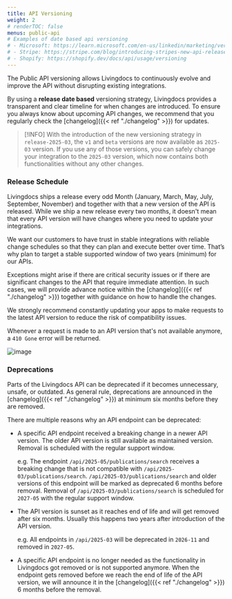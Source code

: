 ```yaml
---
title: API Versioning
weight: 2
# renderTOC: false
menus: public-api
# Examples of date based api versioning
# - Microsoft: https://learn.microsoft.com/en-us/linkedin/marketing/versioning?view=li-lms-2025-01
# - Stripe: https://stripe.com/blog/introducing-stripes-new-api-release-process
# - Shopify: https://shopify.dev/docs/api/usage/versioning
---
```


The Public API versioning allows Livingdocs to continuously evolve and improve the API without disrupting existing integrations.

By using a **release date based** versioning strategy, Livingdocs provides a transparent and clear timeline for when changes are introduced. To ensure you always know about upcoming API changes, we recommend that you regularly check the [changelog]({{< ref "./changelog" >}}) for updates.

> [!INFO]
> With the introduction of the new versioning strategy in `release-2025-03`, the `v1` and `beta` versions are now available as `2025-03` version. If you use any of those versions, you can safely change your integration to the `2025-03` version, which now contains both functionalities without any other changes.

### Release Schedule

Livingdocs ships a release every odd Month (January, March, May, July, September, November) and together with that a new version of the API is released. While we ship a new release every two months, it doesn't mean that every API version will have changes where you need to update your integrations.

We want our customers to have trust in stable integrations with reliable change schedules so that they can plan and execute better over time. That’s why plan to target a stable supported window of two years (minimum) for our APIs.

Exceptions might arise if there are critical security issues or if there are significant changes to the API that require immediate attention. In such cases, we will provide advance notice within the [changelog]({{< ref "./changelog" >}}) together with guidance on how to handle the changes.

We strongly recommend constantly updating your apps to make requests to the latest API version to reduce the risk of compatibility issues.

Whenever a request is made to an API version that's not available anymore, a `410 Gone` error will be returned.

![image](../api-versioning-schedule.svg)

### Deprecations

Parts of the Livingdocs API can be deprecated if it becomes unnecessary, unsafe, or outdated.
As general rule, deprecations are announced in the [changelog]({{< ref "./changelog" >}}) at minimum six months before they are removed.

There are multiple reasons why an API endpoint can be deprecated:

- A specific API endpoint received a breaking change in a newer API version.
  The older API version is still available as maintained version.
  Removal is scheduled with the regular support window.

  e.g. The endpoint `/api/2025-05/publications/search` receives a breaking change that is not compatible with `/api/2025-03/publications/search`. `/api/2025-03/publications/search` and older versions of this endpoint will be marked as deprecated 6 months before removal.
  Removal of `/api/2025-03/publications/search` is scheduled for `2027-05` with the regular support window.

- The API version is sunset as it reaches end of life and will get removed after six months.
  Usually this happens two years after introduction of the API version.

  e.g. All endpoints in `/api/2025-03` will be deprecated in `2026-11` and removed in `2027-05`.

- A specific API endpoint is no longer needed as the functionality in Livingdocs got removed or is not supported anymore.
  When the endpoint gets removed before we reach the end of life of the API version, we will announce it in the [changelog]({{< ref "./changelog" >}}) 6 months before the removal.

